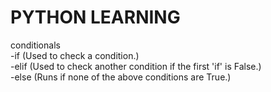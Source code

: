 # PYTHON LEARNING
conditionals<br>
-if (Used to check a condition.)<br>
-elif (Used to check another condition if the first 'if' is False.)<br>
-else (Runs if none of the above conditions are True.)